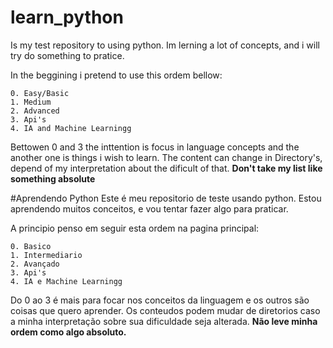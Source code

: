 # learn_python
Is my test repository to using python. Im lerning a lot of concepts, and i will try do something to pratice.

In the beggining i pretend to use this ordem bellow:

	0. Easy/Basic
	1. Medium
	2. Advanced
	3. Api's
	4. IA and Machine Learningg
	
Bettowen 0 and 3 the inttention is focus in language concepts and the another one is things i wish to learn.
The content can change in Directory's, depend of my interpretation about  the dificult of that.
**Don't take my list like something absolute** 

#Aprendendo Python
Este é meu repositorio de teste usando python. Estou aprendendo muitos conceitos, e vou tentar fazer algo para praticar.

A principio penso em seguir esta ordem na pagina principal:

	0. Basico
	1. Intermediario
	2. Avançado
	3. Api's
	4. IA e Machine Learningg
	
Do 0 ao 3 é mais para focar nos conceitos da linguagem e os outros são coisas que quero aprender.
Os conteudos podem mudar de diretorios caso a minha interpretação sobre sua dificuldade seja alterada.
**Não leve minha ordem como algo absoluto.**